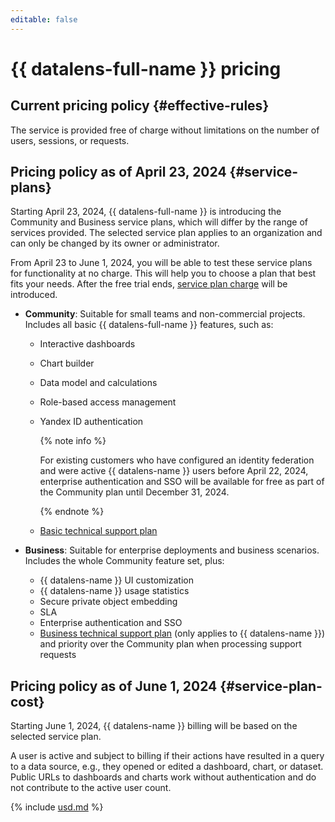```yaml
---
editable: false
---
```


# {{ datalens-full-name }} pricing

## Current pricing policy {#effective-rules}

The service is provided free of charge without limitations on the number of users, sessions, or requests.

## Pricing policy as of April 23, 2024 {#service-plans}

Starting April 23, 2024, {{ datalens-full-name }} is introducing the Community and Business service plans, which will differ by the range of services provided. The selected service plan applies to an organization and can only be changed by its owner or administrator.

From April 23 to June 1, 2024, you will be able to test these service plans for functionality at no charge. This will help you to choose a plan that best fits your needs. After the free trial ends, [service plan charge](#service-plan-cost) will be introduced.

* **Community**: Suitable for small teams and non-commercial projects. Includes all basic {{ datalens-full-name }} features, such as:
   * Interactive dashboards
   * Chart builder
   * Data model and calculations
   * Role-based access management
   * Yandex ID authentication

        {% note info %}

        For existing customers who have configured an identity federation and were active {{ datalens-name }} users before April 22, 2024, enterprise authentication and SSO will be available for free as part of the Community plan until December 31, 2024.

        {% endnote %}

   * [Basic technical support plan](../support/pricing.md#base)

* **Business**: Suitable for enterprise deployments and business scenarios. Includes the whole Community feature set, plus:
    * {{ datalens-name }} UI customization
    * {{ datalens-name }} usage statistics
    * Secure private object embedding
    * SLA
    * Enterprise authentication and SSO
    * [Business technical support plan](../support/pricing.md#business) (only applies to {{ datalens-name }}) and priority over the Community plan when processing support requests

## Pricing policy as of June 1, 2024 {#service-plan-cost}

Starting June 1, 2024, {{ datalens-name }} billing will be based on the selected service plan.

A user is active and subject to billing if their actions have resulted in a query to a data source, e.g., they opened or edited a dashboard, chart, or dataset. Public URLs to dashboards and charts work without authentication and do not contribute to the active user count.




{% include [usd.md](../_pricing/datalens/usd.md) %}
